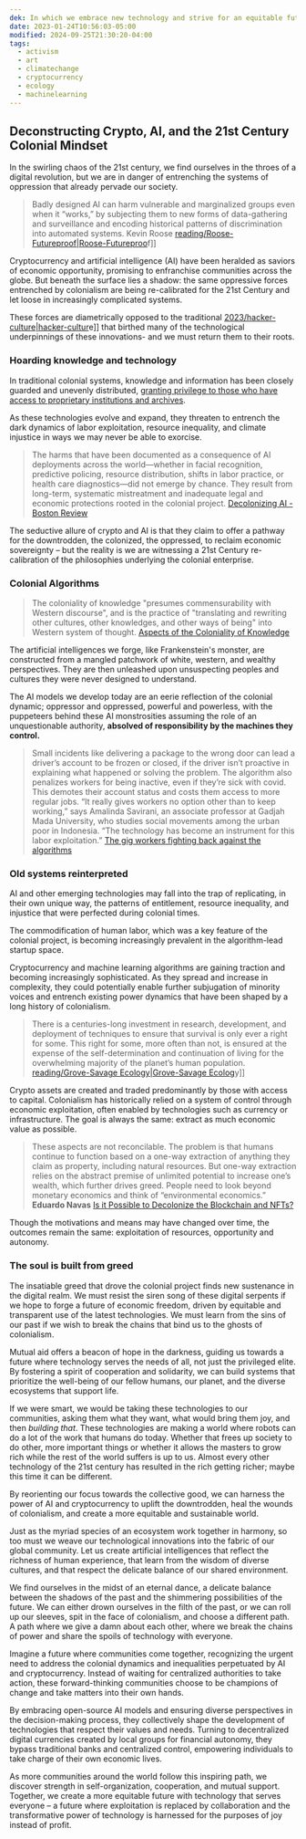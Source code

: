 ```yaml
---
dek: In which we embrace new technology and strive for an equitable future
date: 2023-01-24T10:56:03-05:00
modified: 2024-09-25T21:30:20-04:00
tags:
  - activism
  - art
  - climatechange
  - cryptocurrency
  - ecology
  - machinelearning
---
```


## Deconstructing Crypto, AI, and the 21st Century Colonial Mindset

In the swirling chaos of the 21st century, we find ourselves in the throes of a digital revolution, but we are in danger of entrenching the systems of oppression that already pervade our society.

>Badly designed AI can harm vulnerable and marginalized groups even when it “works,” by subjecting them to new forms of data-gathering and surveillance and encoding historical patterns of discrimination into automated systems.
>Kevin Roose [reading/Roose-Futureproof|Roose-Futureproo](reading/roose-futureproof|roose-futureproo)f]]

Cryptocurrency and artificial intelligence (AI) have been heralded as saviors of economic opportunity, promising to enfranchise communities across the globe. But beneath the surface lies a shadow: the same oppressive forces entrenched by colonialism are being re-calibrated for the 21st Century and let loose in increasingly complicated systems.

These forces are diametrically opposed to the traditional [2023/hacker-culture|hacker-cultur](2023/hacker-culture|hacker-cultur)e]] that birthed many of the technological underpinnings of these innovations- and we must return them to their roots.

### Hoarding knowledge and technology

In traditional colonial systems, knowledge and information has been closely guarded and unevenly distributed, [granting privilege to those who have access to proprietary institutions and archives](https://en.wikipedia.org/wiki/Coloniality_of_knowledge).

As these technologies evolve and expand, they threaten to entrench the dark dynamics of labor exploitation, resource inequality, and climate injustice in ways we may never be able to exorcise.

>The harms that have been documented as a consequence of AI deployments across the world—whether in facial recognition, predictive policing, resource distribution, shifts in labor practice, or health care diagnostics—did not emerge by chance. They result from long-term, systematic mistreatment and inadequate legal and economic protections rooted in the colonial project.
>[Decolonizing AI - Boston Review](https://www.bostonreview.net/forum_response/decolonizing-ai/)

The seductive allure of crypto and AI is that they claim to offer a pathway for the downtrodden, the colonized, the oppressed, to reclaim economic sovereignty – but the reality is we are witnessing a 21st Century re-calibration of the philosophies underlying the colonial enterprise.

### Colonial Algorithms

>The coloniality of knowledge "presumes commensurability with Western discourse", and is the practice of "translating and rewriting other cultures, other knowledges, and other ways of being" into Western system of thought.
>[Aspects of the Coloniality of Knowledge](https://scholarlypublishingcollective.org/psup/cpr/article-abstract/8/1-2/48/190556/Aspects-of-the-Coloniality-of-Knowledge?redirectedFrom=fulltext)

The artificial intelligences we forge, like Frankenstein's monster, are constructed from a mangled patchwork of white, western, and wealthy perspectives. They are then unleashed upon unsuspecting peoples and cultures they were never designed to understand.

The AI models we develop today are an eerie reflection of the colonial dynamic; oppressor and oppressed, powerful and powerless, with the puppeteers behind these AI monstrosities assuming the role of an unquestionable authority, **absolved of responsibility by the machines they control.**

>Small incidents like delivering a package to the wrong door can lead a driver’s account to be frozen or closed, if the driver isn’t proactive in explaining what happened or solving the problem. The algorithm also penalizes workers for being inactive, even if they’re sick with covid. This demotes their account status and costs them access to more regular jobs.
>“It really gives workers no option other than to keep working,” says Amalinda Savirani, an associate professor at Gadjah Mada University, who studies social movements among the urban poor in Indonesia. “The technology has become an instrument for this labor exploitation.”
>[The gig workers fighting back against the algorithms](https://www.technologyreview.com/2022/04/21/1050381/the-gig-workers-fighting-back-against-the-algorithms/)

### Old systems reinterpreted

AI and other emerging technologies may fall into the trap of replicating, in their own unique way, the patterns of entitlement, resource inequality, and injustice that were perfected during colonial times.

The commodification of human labor, which was a key feature of the colonial project, is becoming increasingly prevalent in the algorithm-lead startup space.

Cryptocurrency and machine learning algorithms are gaining traction and becoming increasingly sophisticated. As they spread and increase in complexity, they could potentially enable further subjugation of minority voices and entrench existing power dynamics that have been shaped by a long history of colonialism.

>There is a centuries-long investment in research, development, and deployment of techniques to ensure that survival is only ever a right for some. This right for some, more often than not, is ensured at the expense of the self-determination and continuation of living for the overwhelming majority of the planet’s human population.
>[reading/Grove-Savage Ecology|Grove-Savage Ecolog](reading/grove-savage-ecology|grove-savage-ecolog)y]]

Crypto assets are created and traded predominantly by those with access to capital. Colonialism has historically relied on a system of control through economic exploitation, often enabled by technologies such as currency or infrastructure. The goal is always the same: extract as much economic value as possible.

>These aspects are not reconcilable. The problem is that humans continue to function based on a one-way extraction of anything they claim as property, including natural resources. But one-way extraction relies on the abstract premise of unlimited potential to increase one’s wealth, which further drives greed. People need to look beyond monetary economics and think of “environmental economics.”
>**Eduardo Navas** [Is it Possible to Decolonize the Blockchain and NFTs?](https://www.rightclicksave.com/article/is-it-possible-to-decolonize-the-blockchain-and-nfts)

Though the motivations and means may have changed over time, the outcomes remain the same: exploitation of resources, opportunity and autonomy.

### The soul is built from greed

The insatiable greed that drove the colonial project finds new sustenance in the digital realm. We must resist the siren song of these digital serpents if we hope to forge a future of economic freedom, driven by equitable and transparent use of the latest technologies. We must learn from the sins of our past if we wish to break the chains that bind us to the ghosts of colonialism.

Mutual aid offers a beacon of hope in the darkness, guiding us towards a future where technology serves the needs of all, not just the privileged elite. By fostering a spirit of cooperation and solidarity, we can build systems that prioritize the well-being of our fellow humans, our planet, and the diverse ecosystems that support life.

If we were smart, we would be taking these technologies to our communities, asking them what they want, what would bring them joy, and then *building that*. These technologies are making a world where robots can do a lot of the work that humans do today. Whether that frees up society to do other, more important things or whether it allows the masters to grow rich while the rest of the world suffers is up to us. Almost every other technology of the 21st century has resulted in the rich getting richer; maybe this time it can be different.

By reorienting our focus towards the collective good, we can harness the power of AI and cryptocurrency to uplift the downtrodden, heal the wounds of colonialism, and create a more equitable and sustainable world.

Just as the myriad species of an ecosystem work together in harmony, so too must we weave our technological innovations into the fabric of our global community. Let us create artificial intelligences that reflect the richness of human experience, that learn from the wisdom of diverse cultures, and that respect the delicate balance of our shared environment.

We find ourselves in the midst of an eternal dance, a delicate balance between the shadows of the past and the shimmering possibilities of the future. We can either drown ourselves in the filth of the past, or we can roll up our sleeves, spit in the face of colonialism, and choose a different path. A path where we give a damn about each other, where we break the chains of power and share the spoils of technology with everyone.

Imagine a future where communities come together, recognizing the urgent need to address the colonial dynamics and inequalities perpetuated by AI and cryptocurrency. Instead of waiting for centralized authorities to take action, these forward-thinking communities choose to be champions of change and take matters into their own hands.

By embracing open-source AI models and ensuring diverse perspectives in the decision-making process, they collectively shape the development of technologies that respect their values and needs. Turning to decentralized digital currencies created by local groups for financial autonomy, they bypass traditional banks and centralized control, empowering individuals to take charge of their own economic lives.

As more communities around the world follow this inspiring path, we discover strength in self-organization, cooperation, and mutual support. Together, we create a more equitable future with technology that serves everyone – a future where exploitation is replaced by collaboration and the transformative power of technology is harnessed for the purposes of joy instead of profit.
